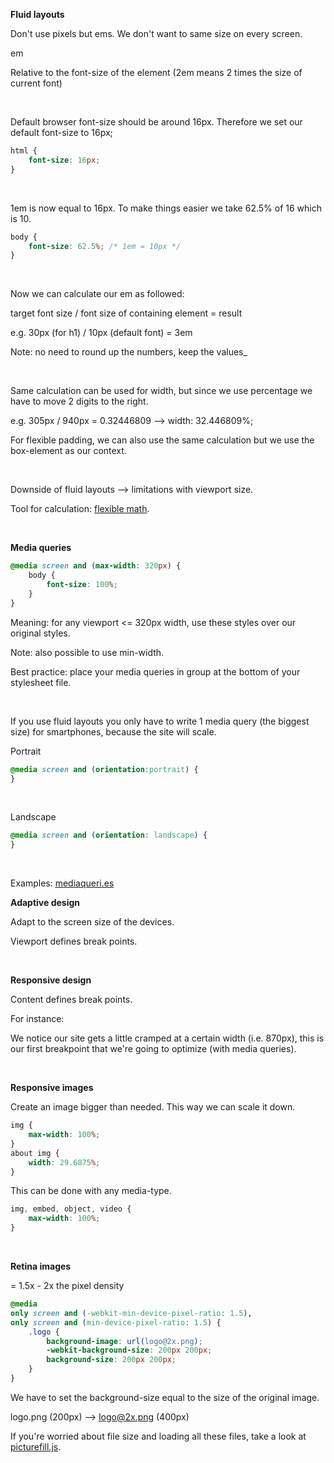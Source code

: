 **Fluid layouts**

Don't use pixels but ems. We don't want to same size on every screen.

em

Relative to the font-size of the element (2em means 2 times the size of current font)

<br />

Default browser font-size should be around 16px. Therefore we set our default font-size to 16px;

```css
html {
    font-size: 16px;
}
```

<br />

1em is now equal to 16px. To make things easier we take 62.5% of 16 which is 10.

```css
body {
    font-size: 62.5%; /* 1em = 10px */
}
```

<br />

Now we can calculate our em as followed:

target font size / font size of containing element = result

e.g. 30px (for h1) / 10px (default font) = 3em

Note: no need to round up the numbers, keep the values_

<br />

Same calculation can be used for width, but since we use percentage we have to move 2 digits to the right.

e.g. 305px / 940px = 0.32446809 --> width: 32.446809%;

For flexible padding, we can also use the same calculation but we use the box-element as our context.

<br />

Downside of fluid layouts --> limitations with viewport size.

Tool for calculation: [flexible math](http://responsv.com/flexible-math/).

<br />

**Media queries**

```css
@media screen and (max-width: 320px) {
    body {
        font-size: 100%;
    }
}
```

Meaning: for any viewport <= 320px width, use these styles over our original styles.

Note: also possible to use min-width.

Best practice: place your media queries in group at the bottom of your stylesheet file.

<br />

If you use fluid layouts you only have to write 1 media query (the biggest size) for smartphones, because the site will scale.

Portrait

```css
@media screen and (orientation:portrait) { 
}
```

<br />

Landscape

```css
@media screen and (orientation: landscape) {
}
```

<br />

Examples: [mediaqueri.es](http://mediaqueri.es/)

**Adaptive design**

Adapt to the screen size of the devices.

Viewport defines break points.

<br />

**Responsive design**

Content defines break points.

For instance:

We notice our site gets a little cramped at a certain width (i.e. 870px), this is our first breakpoint that we're going to optimize (with media queries).

<br />

**Responsive images**

Create an image bigger than needed. This way we can scale it down.

```css
img {
    max-width: 100%;
}
about img {
    width: 29.6875%;
}
```

This can be done with any media-type.

```css
img, embed, object, video {
    max-width: 100%;
}
```

<br />

**Retina images**

= 1.5x - 2x the pixel density

```css
@media
only screen and (-webkit-min-device-pixel-ratio: 1.5),
only screen and (min-device-pixel-ratio: 1.5) {
    .logo {
        background-image: url(logo@2x.png);
        -webkit-background-size: 200px 200px;
        background-size: 200px 200px;
    }
}
```

We have to set the background-size equal to the size of the original image.

logo.png (200px) --> logo@2x.png (400px)

If you're worried about file size and loading all these files, take a look at [picturefill.js](https://github.com/scottjehl/picturefill).

